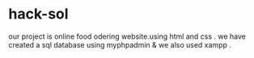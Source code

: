 # hack-sol
our project is online food odering website.using html and css . we have created a sql database using myphpadmin & we also used xampp .

